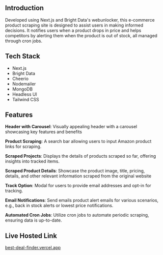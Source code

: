 
## <a name="introduction">Introduction</a>

Developed using Next.js and Bright Data's webunlocker, this e-commerce product scraping site is designed to assist users in making informed decisions. It notifies users when a product drops in price and helps competitors by alerting them when the product is out of stock, all managed through cron jobs.

## <a name="tech-stack">Tech Stack</a>

- Next.js
- Bright Data
- Cheerio
- Nodemailer
- MongoDB
- Headless UI
- Tailwind CSS

## <a name="features">Features</a>

**Header with Carousel**: Visually appealing header with a carousel showcasing key features and benefits

**Product Scraping**: A search bar allowing users to input Amazon product links for scraping.

**Scraped Projects**: Displays the details of products scraped so far, offering insights into tracked items.

**Scraped Product Details**: Showcase the product image, title, pricing, details, and other relevant information scraped from the original website

**Track Option**: Modal for users to provide email addresses and opt-in for tracking.

**Email Notifications**: Send emails product alert emails for various scenarios, e.g., back in stock alerts or lowest price notifications.

**Automated Cron Jobs**: Utilize cron jobs to automate periodic scraping, ensuring data is up-to-date.

## <a name="tech-stack">Live Hosted Link</a>
<a href = "https://best-deal-finder.vercel.app">best-deal-finder.vercel.app</a>
